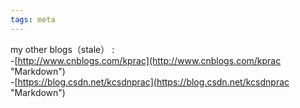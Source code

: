 ```yaml
---
tags: meta
---
```

my other blogs（stale） :  
-[http://www.cnblogs.com/kprac](http://www.cnblogs.com/kprac "Markdown")               
-[https://blog.csdn.net/kcsdnprac](https://blog.csdn.net/kcsdnprac "Markdown")
